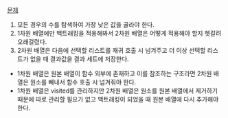 [문제](https://school.programmers.co.kr/learn/courses/30/lessons/172927)

1. 모든 경우의 수를 탐색하여 가장 낮은 값을 골라야 한다.
2. 1차원 배열에만 백트래킹을 적용해봐서 2차원 배열은 어떻게 적용해야 할지 헷갈려 오래걸렸다.
3. 2차원 배열은 다음에 선택할 리스트를 재귀 호출 시 넘겨주고 더 이상 선택할 리스트가 없을 때 결과값을 결과 세트에 저장한다.
- 1차원 배열은 원본 배열이 함수 외부에 존재하고 이를 참조하는 구조라면 2차원 배열은 원소를 빼내서 함수 호출 시 넘겨줘야 한다.
- 1차원 배열은 visited를 관리하지만 2차원 배열은 원소를 원본 배열에서 제거하기 때문에 따로 관리할 필요가 없고 백트래킹이 되었을 때 원본 배열에 다시 추가해야 한다.